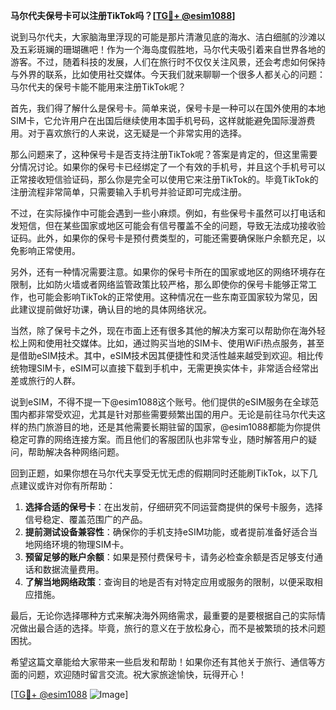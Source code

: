 **马尔代夫保号卡可以注册TikTok吗？[[TG💪+ @esim1088](https://t.me/s/esim1088)]**

说到马尔代夫，大家脑海里浮现的可能是那片清澈见底的海水、洁白细腻的沙滩以及五彩斑斓的珊瑚礁吧！作为一个海岛度假胜地，马尔代夫吸引着来自世界各地的游客。不过，随着科技的发展，人们在旅行时不仅仅关注风景，还会考虑如何保持与外界的联系，比如使用社交媒体。今天我们就来聊聊一个很多人都关心的问题：马尔代夫的保号卡能不能用来注册TikTok呢？

首先，我们得了解什么是保号卡。简单来说，保号卡是一种可以在国外使用的本地SIM卡，它允许用户在出国后继续使用本国手机号码，这样就能避免国际漫游费用。对于喜欢旅行的人来说，这无疑是一个非常实用的选择。

那么问题来了，这种保号卡是否支持注册TikTok呢？答案是肯定的，但这里需要分情况讨论。如果你的保号卡已经绑定了一个有效的手机号，并且这个手机号可以正常接收短信验证码，那么你是完全可以使用它来注册TikTok的。毕竟TikTok的注册流程非常简单，只需要输入手机号并验证即可完成注册。

不过，在实际操作中可能会遇到一些小麻烦。例如，有些保号卡虽然可以打电话和发短信，但在某些国家或地区可能会有信号覆盖不全的问题，导致无法成功接收验证码。此外，如果你的保号卡是预付费类型的，可能还需要确保账户余额充足，以免影响正常使用。

另外，还有一种情况需要注意。如果你的保号卡所在的国家或地区的网络环境存在限制，比如防火墙或者网络监管政策比较严格，那么即使你的保号卡能够正常工作，也可能会影响TikTok的正常使用。这种情况在一些东南亚国家较为常见，因此建议提前做好功课，确认目的地的具体网络状况。

当然，除了保号卡之外，现在市面上还有很多其他的解决方案可以帮助你在海外轻松上网和使用社交媒体。比如，通过购买当地的SIM卡、使用WiFi热点服务，甚至是借助eSIM技术。其中，eSIM技术因其便捷性和灵活性越来越受到欢迎。相比传统物理SIM卡，eSIM可以直接下载到手机中，无需更换实体卡，非常适合经常出差或旅行的人群。

说到eSIM，不得不提一下@esim1088这个账号。他们提供的eSIM服务在全球范围内都非常受欢迎，尤其是针对那些需要频繁出国的用户。无论是前往马尔代夫这样的热门旅游目的地，还是其他需要长期驻留的国家，@esim1088都能为你提供稳定可靠的网络连接方案。而且他们的客服团队也非常专业，随时解答用户的疑问，帮助解决各种网络问题。

回到正题，如果你想在马尔代夫享受无忧无虑的假期同时还能刷TikTok，以下几点建议或许对你有所帮助：

1. **选择合适的保号卡**：在出发前，仔细研究不同运营商提供的保号卡服务，选择信号稳定、覆盖范围广的产品。
2. **提前测试设备兼容性**：确保你的手机支持eSIM功能，或者提前准备好适合当地网络环境的物理SIM卡。
3. **预留足够的账户余额**：如果是预付费保号卡，请务必检查余额是否足够支付通话和数据流量费用。
4. **了解当地网络政策**：查询目的地是否有对特定应用或服务的限制，以便采取相应措施。

最后，无论你选择哪种方式来解决海外网络需求，最重要的是要根据自己的实际情况做出最合适的选择。毕竟，旅行的意义在于放松身心，而不是被繁琐的技术问题困扰。

希望这篇文章能给大家带来一些启发和帮助！如果你还有其他关于旅行、通信等方面的问题，欢迎随时留言交流。祝大家旅途愉快，玩得开心！

[[TG💪+ @esim1088](https://t.me/s/esim1088) ![Image](https://i.postimg.cc/4NQfJmqS/Snipaste-2025-05-13-00-14-12.png)]